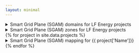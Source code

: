```yaml
---
layout: minimal
---
```


<div id="sgam">
<details>
<summary>Smart Grid Plane (SGAM) domains for LF Energy projects</summary>
<div id="domains">
{% for domain in site.data.sgam.domains %}
<div style="grid-row-start: 1; grid-column-start: {{ forloop.index }}; grid-column-end: {{ forloop.index | plus: 1}}; ">
{% if domain.image %}
<img style="height: 70px" src="sgam-images/{{ domain.image }}" />
{% endif %}
<details>
	<summary>{{ domain.name }}</summary>
	{{ domain.description }}
</details>
</div>
{% endfor %}
{% for project in site.data.projects %}
{% assign grid-column-start = 5 %}
{% assign grid-column-end = 1 %}
{% for domain in site.data.sgam.domains %}
{% if project['Categories'] contains domain.name %}
{% if forloop.index < grid-column-start %}
{% assign grid-column-start = forloop.index %}
{% endif %}
{% if forloop.index > grid-column-end %}
{% assign grid-column-end = forloop.index %}
{% endif %}
{% endif %}
{% endfor %}
<div id="{{ project['Slug'] }}" style="grid-row-start: {{ forloop.index | plus: 1}}; grid-column-start:{{ grid-column-start }}; grid-column-end: {{ grid-column-end | plus: 1 }};"><img src="{{ project['Logo URL'] }}"></div>
{% endfor %}	
</div>
</details>
<details>
<summary>Smart Grid Plane (SGAM) zones for LF Energy projects</summary>
<div id="zones">
{% for zone in site.data.sgam.zones %}
<div style="grid-row-start: 1; grid-column-start: {{ forloop.index }}; grid-column-end: {{ forloop.index | plus: 1}};">
{% if zone.image %}
<img style="height: 70px" src="sgam-images/{{ zone.image }}" />
{% endif %}
<details>
	<summary>{{ zone.name }}</summary>
	{{ zone.description }}
</details>
</div>
{% endfor %}
{% for project in site.data.projects %}
{% assign grid-column-start = 6 %}
{% assign grid-column-end = 1 %}
{% for zone in site.data.sgam.zones %}
{% if project['Categories'] contains zone.name %}
{% if forloop.index < grid-column-start %}
{% assign grid-column-start = forloop.index %}
{% endif %}
{% if forloop.index > grid-column-end %}
{% assign grid-column-end = forloop.index %}
{% endif %}
{% endif %}
{% endfor %}
<div id="{{ project['Slug'] }}" style="grid-row-start: {{ forloop.index | plus: 1}}; grid-column-start:{{ grid-column-start }}; grid-column-end: {{ grid-column-end | plus: 1 }};"><img src="{{ project['Logo URL'] }}"></div>
{% endfor %}	
</div>
</details>
{% for project in site.data.projects %}
<details>
<summary>Smart Grid Plane (SGAM) mapping for {{ project['Name']}}</summary>
<div class="project-sgam" id="{{ project['Slug']}}-sgam">
<div style="grid-row-start: 1; grid-column-start: 1; grid-column-end: 2;">&nbsp;</div>
{% for domain in site.data.sgam.domains %}
<div style="grid-row-start: 1; grid-column-start: {{ forloop.index | plus: 1 }}; grid-column-end: {{ forloop.index | plus: 2}};">
{% if domain.image %}
<img style="height: 70px" src="sgam-images/{{ domain.image }}" />
{% endif %}
<details>
	<summary>{{ domain.name }}</summary>
	{{ domain.description }}
</details>
</div>
{% endfor %}
{% for zone in site.data.sgam.zones %}
<div style="grid-column-start: 1; grid-row-start: {{ forloop.index | plus: 1 }}; grid-row-end: {{ forloop.index | plus: 2}};">
{% if zone.image %}
<img style="height: 70px" src="sgam-images/{{ zone.image }}" />
{% endif %}
<details>
	<summary>{{ zone.name }}</summary>
	{{ zone.description }}
</details>
</div>
{% endfor %}
{% assign grid-column-start = 5 %}
{% assign grid-column-end = 1 %}
{% for domain in site.data.sgam.domains %}
{% if project['Categories'] contains domain.name %}
{% if forloop.index < grid-column-start %}
{% assign grid-column-start = forloop.index %}
{% endif %}
{% if forloop.index > grid-column-end %}
{% assign grid-column-end = forloop.index %}
{% endif %}
{% endif %}
{% endfor %}
{% assign grid-row-start = 5 %}
{% assign grid-row-end = 1 %}
{% for zone in site.data.sgam.zones %}
{% if project['Categories'] contains zone.name %}
{% if forloop.index < grid-row-start %}
{% assign grid-row-start = forloop.index %}
{% endif %}
{% if forloop.index > grid-row-end %}
{% assign grid-row-end = forloop.index %}
{% endif %}
{% endif %}
{% endfor %}
<div style="grid-row-start: {{ grid-row-start | plus: 1 }}; grid-row-end: {{ grid-row-end | plus: 2 }}; grid-column-start:{{ grid-column-start | plus: 1 }}; grid-column-end: {{ grid-column-end | plus: 2 }};"><img src="{{ project['Logo URL'] }}"></div>
</div>
</details>
{% endfor %}
</div>
